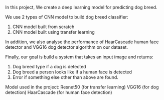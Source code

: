 
In this project, We create a deep learning model for predicting dog breed. 

We use 2 types of CNN model to build dog breed classifier:
1. CNN model built from scratch
2. CNN model built using transfer learning

In addition, we also analyse the performance of HaarCascade human face detector and VGG16 dog detector algorithm on our dataset.

Finally, our goal is build a system that takes an input image and returns:
1. Dog breed type if a dog is detected
2. Dog breed a person looks like if a human face is detected
3. Error if something else other than above are found. 


Model used in the project:
Resnet50 (for transfer learning)
VGG16 (for dog detection)
HaarCascade (for human face detection)
